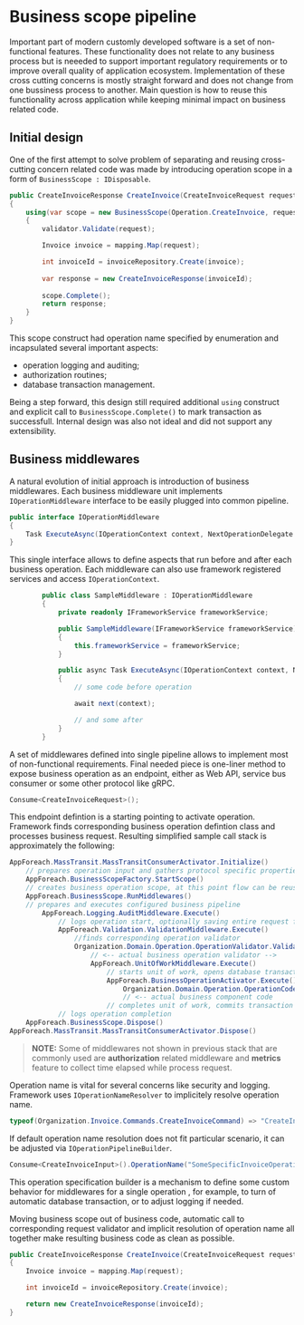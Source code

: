 # Business scope pipeline

Important part of modern customly developed software is a set of non-functional features. These functionality does not relate to any business process but is neeeded to support important regulatory requirements or to improve overall quality of application ecosystem. Implementation of these cross cutting concerns is mostly straight forward and does not change from one bussiness process to another. Main question is how to reuse this functionality across application while keeping minimal impact on business related code.

## Initial design

One of the first attempt to solve problem of separating and reusing cross-cutting concern related code was made by introducing operation scope in a form of `BusinessScope : IDisposable`. 

```C#
public CreateInvoiceResponse CreateInvoice(CreateInvoiceRequest request)
{
    using(var scope = new BusinessScope(Operation.CreateInvoice, request))
    {
        validator.Validate(request);

        Invoice invoice = mapping.Map(request);

        int invoiceId = invoiceRepository.Create(invoice);
        
        var response = new CreateInvoiceResponse(invoiceId);
        
        scope.Complete();
        return response;
    }
}
```

This scope construct had operation name specified by enumeration and incapsulated several important aspects:
- operation logging and auditing;
- authorization routines;
- database transaction management.

Being a step forward, this design still required additional `using` construct and explicit call to `BusinessScope.Complete()` to mark transaction as successfull. Internal design was also not ideal and did not support any extensibility.

## Business middlewares

A natural evolution of initial approach is introduction of business middlewares. Each business middleware unit implements `IOperationMiddleware` interface to be easily plugged into common pipeline.

```C#
public interface IOperationMiddleware
{
    Task ExecuteAsync(IOperationContext context, NextOperationDelegate next);
}
```

This single interface allows to define aspects that run before and after each business operation. Each middleware can also use framework registered services and access `IOperationContext`.

```C#
        public class SampleMiddleware : IOperationMiddleware
        {
            private readonly IFrameworkService frameworkService;

            public SampleMiddleware(IFrameworkService frameworkService)
            {
                this.frameworkService = frameworkService;
            }

            public async Task ExecuteAsync(IOperationContext context, NextOperationDelegate next)
            {
                // some code before operation

                await next(context);

                // and some after
            }
        }
```
A set of middlewares defined into single pipeline allows to implement most of non-functional requirements. Final needed piece is one-liner method to expose business operation as an endpoint, either as Web API, service bus consumer or some other protocol like gRPC.

```C#
Consume<CreateInvoiceRequest>();
```

This endpoint defintion is a starting pointing to activate operation. Framework finds corresponding business operation defintion class and processes business request. Resulting simplified sample call stack is approximately the following:

```C#
AppForeach.MassTransit.MassTransitConsumerActivator.Initialize()
    // prepares operation input and gathers protocol specific properties
	AppForeach.BusinessScopeFactory.StartScope()  
    // creates business operation scope, at this point flow can be reused accross different protocols
	AppForeach.BusinessScope.RunMiddlewares()
    // prepares and executes configured business pipeline
		AppForeach.Logging.AuditMiddleware.Execute()
			// logs operation start, optionally saving entire request for audit purposes
			AppForeach.Validation.ValidationMiddleware.Execute()
				//finds corresponding operation validator
				Organization.Domain.Operation.OperationValidator.Validate() 
					// <-- actual business operation validator -->
					AppForeach.UnitOfWorkMiddleware.Execute()
						// starts unit of work, opens database transaction
						AppForeach.BusinessOperationActivator.Execute()
							Organization.Domain.Operation.OperationCode.Handle()
							// <-- actual business component code
						// completes unit of work, commits transaction
			// logs operation completion
	AppForeach.BusinessScope.Dispose()
AppForeach.MassTransit.MassTransitConsumerActivator.Dispose()
```

> **NOTE:** Some of middlewares not shown in previous stack that are commonly used are **authorization** related middleware and **metrics** feature to collect time elapsed while process request.

Operation name is vital for several concerns like security and logging. Framework uses `IOperationNameResolver` to implicitely resolve operation name.

```C#
typeof(Organization.Invoice.Commands.CreateInvoiceCommand) => "CreateInvoice";
```

If default operation name resolution does not fit particular scenario, it can be adjusted via `IOperationPipelineBuilder`.

```C#
Consume<CreateInvoiceInput>().OperationName("SomeSpecificInvoiceOperation");
```

This operation specification builder is a mechanism to define some custom behavior for middlewares for a single operation , for example, to turn of automatic database transaction, or to adjust logging if needed.

Moving business scope out of business code, automatic call to corresponding request validator and implicit resolution of operation name all together make resulting business code as clean as possible. 

```C#
public CreateInvoiceResponse CreateInvoice(CreateInvoiceRequest request)
{
    Invoice invoice = mapping.Map(request);

    int invoiceId = invoiceRepository.Create(invoice);

    return new CreateInvoiceResponse(invoiceId);
}
```